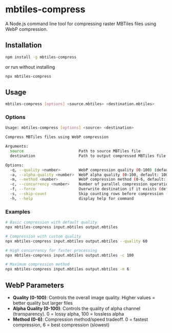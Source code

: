 # mbtiles-compress

A Node.js command line tool for compressing raster MBTiles files using WebP compression.

## Installation

```bash
npm install -g mbtiles-compress
```

or run without installing

```bash
npx mbtiles-compress
```

## Usage

```bash
mbtiles-compress [options] <source.mbtiles> <destination.mbtiles>
```

### Options

```bash
Usage: mbtiles-compress [options] <source> <destination>

Compress MBTiles files using WebP compression

Arguments:
  source                        Path to source MBTiles file
  destination                   Path to output compressed MBTiles file

Options:
  -q, --quality <number>        WebP compression quality (0-100) (default: "75")
  -a, --alpha-quality <number>  WebP alpha quality (0-100, default: 100) (default: "100")
  -m, --method <number>         WebP compression method (0-6, default: 4) (default: "4")
  -c, --concurrency <number>    Number of parallel compression operations (default: "20")
  -f, --force                   Overwrite destination if it exists (default: false)
  -s, --skip-count              Skip counting rows before compression (default: false)
  -h, --help                    display help for command
```

### Examples

```bash
# Basic compression with default quality
npx mbtiles-compress input.mbtiles output.mbtiles

# Compression with custom quality
npx mbtiles-compress input.mbtiles output.mbtiles --quality 60

# High concurrency for faster processing
npx mbtiles-compress input.mbtiles output.mbtiles -c 100

# Maximum compression method
npx mbtiles-compress input.mbtiles output.mbtiles -m 6
```

## WebP Parameters

- **Quality (0-100)**: Controls the overall image quality. Higher values = better quality but larger files
- **Alpha Quality (0-100)**: Controls the quality of alpha channel (transparency). 0 = lossy alpha, 100 = lossless alpha
- **Method (0-6)**: Compression method/speed tradeoff. 0 = fastest compression, 6 = best compression (slowest)
